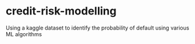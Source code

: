 # credit-risk-modelling
Using a kaggle dataset to identify the probability of default using various ML algorithms
